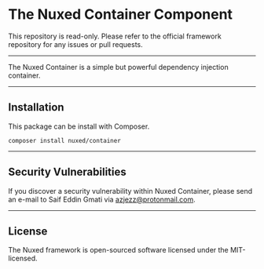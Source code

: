 # The Nuxed Container Component

This repository is read-only. Please refer to the official framework repository for any issues or pull requests.

---

The Nuxed Container is a simple but powerful dependency injection container.

---

## Installation

This package can be install with Composer.

```console
composer install nuxed/container
```

---

## Security Vulnerabilities

If you discover a security vulnerability within Nuxed Container, please send an e-mail to Saif Eddin Gmati via azjezz@protonmail.com.

---

## License

The Nuxed framework is open-sourced software licensed under the MIT-licensed.